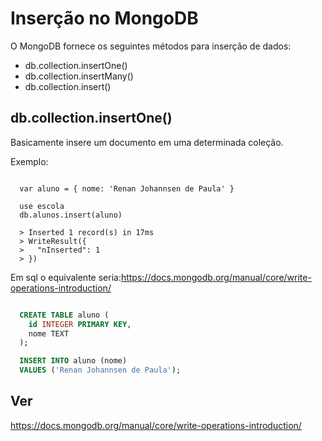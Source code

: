 # Inserção no MongoDB

O MongoDB fornece os seguintes métodos para inserção de dados:

- db.collection.insertOne()
- db.collection.insertMany()
- db.collection.insert()

## db.collection.insertOne()

Basicamente insere um documento em uma determinada coleção.

Exemplo:

```mongodb

  var aluno = { nome: 'Renan Johannsen de Paula' }

  use escola
  db.alunos.insert(aluno)

  > Inserted 1 record(s) in 17ms
  > WriteResult({
  >   "nInserted": 1
  > })

```

Em sql o equivalente seria:https://docs.mongodb.org/manual/core/write-operations-introduction/

```sql

  CREATE TABLE aluno (
    id INTEGER PRIMARY KEY,
    nome TEXT
  );

  INSERT INTO aluno (nome)
  VALUES ('Renan Johannsen de Paula');

```

## Ver

https://docs.mongodb.org/manual/core/write-operations-introduction/

